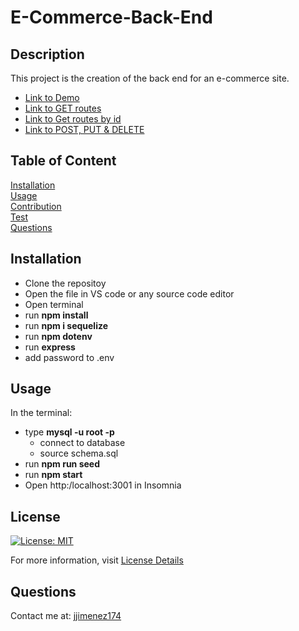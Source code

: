 # E-Commerce-Back-End

## Description
This project is the creation of the back end for an e-commerce site. 

* [Link to Demo](https://drive.google.com/file/d/1oTuIdSoeOXrEZ9Az1ZLHdbUULzSJIbEE/view?usp=sharing)
* [Link to GET routes](https://drive.google.com/file/d/1AAA_V6dbiE1MeaHhFw8D35tyDj6Zb9EJ/view?usp=sharing)
* [Link to Get routes by id](https://drive.google.com/file/d/1gOQMkBFZXldloqccotKXdI5Hls0wZVSj/view?usp=sharing)
* [Link to POST, PUT & DELETE](https://drive.google.com/file/d/12nZdEvh4CzjT58f7FhLwJlILQEbg8XXe/view?usp=sharing)

## Table of Content
[Installation](#installation)  
[Usage](#usage)  
[Contribution](#contribution)  
[Test](#test)  
[Questions](#questions) 

## Installation
* Clone the repositoy
* Open the file in VS code or any source code editor
* Open terminal
* run <b>npm install</b>
* run <b>npm i sequelize</b> 
* run <b>npm dotenv</b> 
* run <b>express</b> 
* add password to .env 

## Usage
In the terminal:
* type <b>mysql -u root -p</b>
    * connect to database
    * source schema.sql
* run <b>npm run seed</b> 
* run <b>npm start</b> 
* Open http:/localhost:3001 in Insomnia


## License
[![License: MIT](https://img.shields.io/badge/License-MIT-yellow.svg)](https://opensource.org/licenses/MIT)

For more information, visit [License Details](https://opensource.org/license/MIT)

## Questions

Contact me at: [jjimenez174](https://github.com/jjimenez174)
